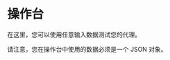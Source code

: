 # 操作台

在这里，您可以使用任意输入数据测试您的代理。

请注意，您在操作台中使用的数据必须是一个 JSON 对象。

<figure><img src="../../images/playground.png" alt=""></figure>
